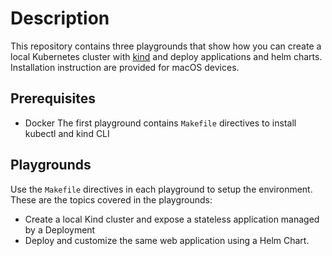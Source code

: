 # Description
This repository contains three playgrounds that show how you can create a local Kubernetes cluster with
[kind](https://kind.sigs.k8s.io/) and deploy applications and helm charts.
Installation instruction are provided for macOS devices.

## Prerequisites
- Docker
The first playground contains `Makefile` directives to install kubectl and kind CLI

## Playgrounds
Use the `Makefile` directives in each playground to setup the environment.
These are the topics covered in the playgrounds:
- Create a local Kind cluster and expose a stateless application managed by a Deployment
- Deploy and customize the same web application using a Helm Chart.
